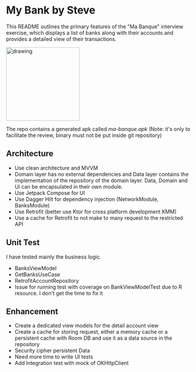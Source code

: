 # My Bank by Steve
This README outlines the primary features of the "Ma Banque" interview exercise, which displays a list of banks along with their accounts and provides a detailed view of their transactions.

<img src="./docs/assets/ma-banque.gif" alt="drawing" width="200"/>

The repo contains a generated apk called *ma-banque.apk* (Note: it's only to facilitate the review, binary must not be put inside git repository)

## Architecture
- Use clean architecture and MVVM
- Domain layer has no external dependencies and Data layer contains the implementation of the repository 
of the domain layer. Data, Domain and Ui can be encapsulated in their own module.
- Use Jetpack Compose for UI
- Use Dagger Hilt for dependency injection (NetworkModule, BanksModule)
- Use Retrofit (better use Ktor for cross platform development KMM)
- Use a cache for Retrofit to not make to many request to the restricted API

## Unit Test
I have tested mainly the business logic. 
- BanksViewModel
- GetBanksUseCase
- RetrofitAccountRepository
- Issue for running test with coverage on BankViewModelTest due to R resource. I don't get the time to fix it


## Enhancement
- Create a dedicated view models for the detail account view
- Create a cache for storing request, either a memory cache or a persistent cache with Room DB
  and use it as a data source in the repository
- Security cipher persistent Data
- Need more time to write UI tests
- Add Integration test with mock of OKHttpClient